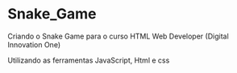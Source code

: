 # Snake_Game

Criando o Snake Game para o curso HTML Web Developer (Digital Innovation One)

Utilizando as ferramentas JavaScript, Html e css
